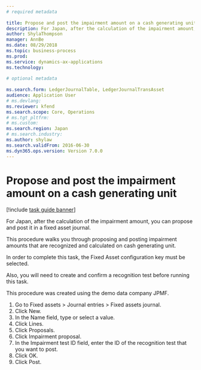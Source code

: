```yaml
--- 
# required metadata 
 
title: Propose and post the impairment amount on a cash generating unit
description: For Japan, after the calculation of the impairment amount, you can propose and post it in a fixed asset journal. 
author: ShylaThompson
manager: AnnBe 
ms.date: 08/29/2018
ms.topic: business-process 
ms.prod:  
ms.service: dynamics-ax-applications 
ms.technology:  
 
# optional metadata 
 
ms.search.form: LedgerJournalTable, LedgerJournalTransAsset   
audience: Application User 
# ms.devlang:  
ms.reviewer: kfend
ms.search.scope: Core, Operations 
# ms.tgt_pltfrm:  
# ms.custom:  
ms.search.region: Japan
# ms.search.industry: 
ms.author: shylaw
ms.search.validFrom: 2016-06-30 
ms.dyn365.ops.version: Version 7.0.0 
---
```

# Propose and post the impairment amount on a cash generating unit

[!include [task guide banner](../../includes/task-guide-banner.md)]

For Japan, after the calculation of the impairment amount, you can propose and post it in a fixed asset journal.



This procedure walks you through proposing and posting impairment amounts that are recognized and calculated on cash generating unit. 



In order to complete this task, the  Fixed Asset configuration key must be selected.

Also, you will need to create and confirm a recognition test before running this task. 



This procedure was created using the demo data company JPMF.

1. Go to Fixed assets > Journal entries > Fixed assets journal.
2. Click New.
3. In the Name field, type or select a value.
4. Click Lines.
5. Click Proposals.
6. Click Impairment proposal.
7. In the Impairment test ID field, enter the ID of the recognition test that you want to post.
8. Click OK.
9. Click Post.

